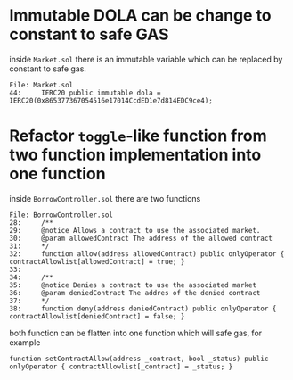 # Immutable DOLA can be change to constant to safe GAS
inside `Market.sol` there is an immutable variable which can be replaced by constant to safe gas.

```
File: Market.sol
44:     IERC20 public immutable dola = IERC20(0x865377367054516e17014CcdED1e7d814EDC9ce4);
```

# Refactor `toggle`-like function from two function implementation into one function
inside `BorrowController.sol` there are two functions
```
File: BorrowController.sol
28:     /**
29:     @notice Allows a contract to use the associated market.
30:     @param allowedContract The address of the allowed contract
31:     */
32:     function allow(address allowedContract) public onlyOperator { contractAllowlist[allowedContract] = true; }
33: 
34:     /**
35:     @notice Denies a contract to use the associated market
36:     @param deniedContract The addres of the denied contract
37:     */
38:     function deny(address deniedContract) public onlyOperator { contractAllowlist[deniedContract] = false; }
```

both function can be flatten into one function which will safe gas, for example
```
function setContractAllow(address _contract, bool _status) public onlyOperator { contractAllowlist[_contract] = _status; }
```